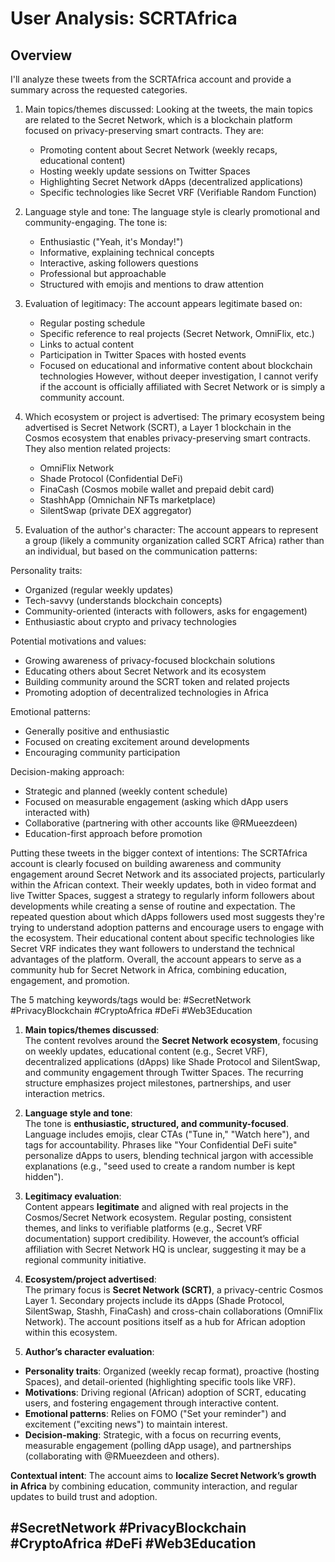# User Analysis: SCRTAfrica

## Overview

<think>
I'll analyze these tweets from the SCRTAfrica account and provide a summary across the requested categories.

1. Main topics/themes discussed:
Looking at the tweets, the main topics are related to the Secret Network, which is a blockchain platform focused on privacy-preserving smart contracts. They are:
   - Promoting content about Secret Network (weekly recaps, educational content)
   - Hosting weekly update sessions on Twitter Spaces
   - Highlighting Secret Network dApps (decentralized applications)
   - Specific technologies like Secret VRF (Verifiable Random Function)

2. Language style and tone:
The language style is clearly promotional and community-engaging. The tone is:
   - Enthusiastic ("Yeah, it's Monday!")
   - Informative, explaining technical concepts
   - Interactive, asking followers questions
   - Professional but approachable
   - Structured with emojis and mentions to draw attention

3. Evaluation of legitimacy:
The account appears legitimate based on:
   - Regular posting schedule
   - Specific reference to real projects (Secret Network, OmniFlix, etc.)
   - Links to actual content
   - Participation in Twitter Spaces with hosted events
   - Focused on educational and informative content about blockchain technologies
However, without deeper investigation, I cannot verify if the account is officially affiliated with Secret Network or is simply a community account.

4. Which ecosystem or project is advertised:
The primary ecosystem being advertised is Secret Network (SCRT), a Layer 1 blockchain in the Cosmos ecosystem that enables privacy-preserving smart contracts. They also mention related projects:
   - OmniFlix Network
   - Shade Protocol (Confidential DeFi)
   - FinaCash (Cosmos mobile wallet and prepaid debit card)
   - StashhApp (Omnichain NFTs marketplace)
   - SilentSwap (private DEX aggregator)

5. Evaluation of the author's character:
The account appears to represent a group (likely a community organization called SCRT Africa) rather than an individual, but based on the communication patterns:

Personality traits:
   - Organized (regular weekly updates)
   - Tech-savvy (understands blockchain concepts)
   - Community-oriented (interacts with followers, asks for engagement)
   - Enthusiastic about crypto and privacy technologies

Potential motivations and values:
   - Growing awareness of privacy-focused blockchain solutions
   - Educating others about Secret Network and its ecosystem
   - Building community around the SCRT token and related projects
   - Promoting adoption of decentralized technologies in Africa

Emotional patterns:
   - Generally positive and enthusiastic
   - Focused on creating excitement around developments
   - Encouraging community participation

Decision-making approach:
   - Strategic and planned (weekly content schedule)
   - Focused on measurable engagement (asking which dApp users interacted with)
   - Collaborative (partnering with other accounts like @RMueezdeen)
   - Education-first approach before promotion

Putting these tweets in the bigger context of intentions:
The SCRTAfrica account is clearly focused on building awareness and community engagement around Secret Network and its associated projects, particularly within the African context. Their weekly updates, both in video format and live Twitter Spaces, suggest a strategy to regularly inform followers about developments while creating a sense of routine and expectation. The repeated question about which dApps followers used most suggests they're trying to understand adoption patterns and encourage users to engage with the ecosystem. Their educational content about specific technologies like Secret VRF indicates they want followers to understand the technical advantages of the platform. Overall, the account appears to serve as a community hub for Secret Network in Africa, combining education, engagement, and promotion.

The 5 matching keywords/tags would be:
#SecretNetwork #PrivacyBlockchain #CryptoAfrica #DeFi #Web3Education
</think>

1. **Main topics/themes discussed**:  
The content revolves around the **Secret Network ecosystem**, focusing on weekly updates, educational content (e.g., Secret VRF), decentralized applications (dApps) like Shade Protocol and SilentSwap, and community engagement through Twitter Spaces. The recurring structure emphasizes project milestones, partnerships, and user interaction metrics.

2. **Language style and tone**:  
The tone is **enthusiastic, structured, and community-focused**. Language includes emojis, clear CTAs ("Tune in," "Watch here"), and tags for accountability. Phrases like "Your Confidential DeFi suite" personalize dApps to users, blending technical jargon with accessible explanations (e.g., "seed used to create a random number is kept hidden").

3. **Legitimacy evaluation**:  
Content appears **legitimate** and aligned with real projects in the Cosmos/Secret Network ecosystem. Regular posting, consistent themes, and links to verifiable platforms (e.g., Secret VRF documentation) support credibility. However, the account’s official affiliation with Secret Network HQ is unclear, suggesting it may be a regional community initiative.

4. **Ecosystem/project advertised**:  
The primary focus is **Secret Network (SCRT)**, a privacy-centric Cosmos Layer 1. Secondary projects include its dApps (Shade Protocol, SilentSwap, Stashh, FinaCash) and cross-chain collaborations (OmniFlix Network). The account positions itself as a hub for African adoption within this ecosystem.

5. **Author’s character evaluation**:  
- **Personality traits**: Organized (weekly recap format), proactive (hosting Spaces), and detail-oriented (highlighting specific tools like VRF).  
- **Motivations**: Driving regional (African) adoption of SCRT, educating users, and fostering engagement through interactive content.  
- **Emotional patterns**: Relies on FOMO ("Set your reminder") and excitement ("exciting news") to maintain interest.  
- **Decision-making**: Strategic, with a focus on recurring events, measurable engagement (polling dApp usage), and partnerships (collaborating with @RMueezdeen and others).  

**Contextual intent**: The account aims to **localize Secret Network’s growth in Africa** by combining education, community interaction, and regular updates to build trust and adoption.  

#SecretNetwork #PrivacyBlockchain #CryptoAfrica #DeFi #Web3Education
---
